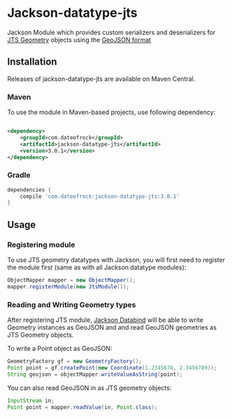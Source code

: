 # Jackson-datatype-jts

Jackson Module which provides custom serializers and deserializers for
[JTS Geometry](https://github.com/locationtech/jts/blob/master/modules/core/src/main/java/org/locationtech/jts/geom/Geometry.java) objects
using the [GeoJSON format](http://www.geojson.org/geojson-spec.html)

## Installation

Releases of jackson-datatype-jts are available on Maven Central.

### Maven

To use the module in Maven-based projects, use following dependency:

```xml

<dependency>
    <groupId>com.dateofrock</groupId>
    <artifactId>jackson-datatype-jts</artifactId>
    <version>3.0.1</version>
</dependency>    
```

### Gradle

```gradle
dependencies {
    compile 'com.dateofrock:jackson-datatype-jts:3.0.1'
}
```

## Usage

### Registering module

To use JTS geometry datatypes with Jackson, you will first need to register the module first (same as
with all Jackson datatype modules):

```java
ObjectMapper mapper = new ObjectMapper();
mapper.registerModule(new JtsModule());
```

### Reading and Writing Geometry types

After registering JTS module, [Jackson Databind](https://github.com/FasterXML/jackson-databind)
will be able to write Geometry instances as GeoJSON and
and read GeoJSON geometries as JTS Geometry objects.

To write a Point object as GeoJSON:

```java
GeometryFactory gf = new GeometryFactory();
Point point = gf.createPoint(new Coordinate(1.2345678, 2.3456789));
String geojson = objectMapper.writeValueAsString(point);
```

You can also read GeoJSON in as JTS geometry objects:

```java
InputStream in;
Point point = mapper.readValue(in, Point.class);
```
